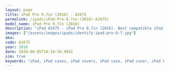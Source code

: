 ```yaml
---
layout: page
title: iPad Pro 9.7in (2016) - A1675
permalink: /ipads/iPad-Pro-9.7in-(2016)-A1675/
model_name: iPad Pro 9.7in (2016)
description: "iPad A1675 - iPad Pro 9.7in (2016). Best compatible iPad cases for A1675"
images: ["/assets/images/ipads/identify-ipad-pro-9-7.jpg"]
aka: 
code: A1675
year: 2016
date: 2018-06-05T10:18:39.995Z
sim: true
keywords: "iPad, iPad cases, iPad covers, iPad case, iPad cover, iPad Pro 9.7in (2016), iPad Pro 9.7in (2016) case, A1675 case, A1675 cover, A1675"
---
```

